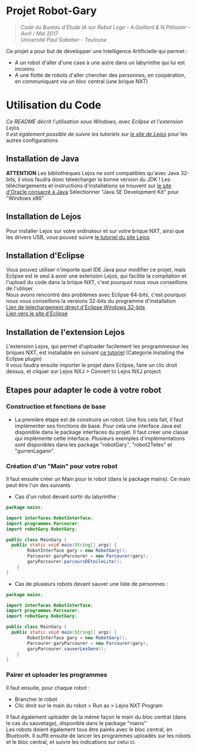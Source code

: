# Projet Robot-Gary
> *Code du Bureau d'Etude IA sur Robot Lego - A.Gaillard &amp; N.Pélissier - Avril / Mai 2017*  
> *Université Paul Sabatier - Toulouse*  

Ce projet a pour but de développer une Intelligence Artificielle qui permet : 

* A un robot d'aller d'une case à une autre dans un labyrinthe qui lui est inconnu
* A une flotte de robots d'aller chercher des personnes, en coopération, en communiquant via un bloc central (une brique NXT)

# Utilisation du Code

*Ce README décrit l'utilisation sous Windows, avec Ecilpse et l'extension Lejos.*  
*Il est également possible de suivre les tutoriels sur [le site de Lejos](http://www.lejos.org/)* pour les autres configurations  

## Installation de Java

**ATTENTION**
Les bibliothèques Lejos ne sont compatibles qu'avec Java 32-bits, il vous faudra donc téleécharger la bonne version du JDK !
Les téléchargements et instructions d'installations se trouvent sur [le site d'Oracle consacré à Java](http://www.oracle.com/technetwork/java/javase/downloads/jdk8-downloads-2133151.html)
Sélectionner "Java SE Development Kit" pour "Windows x86"  

## Installation de Lejos

Pour installer Lejos sur votre ordinateur et sur votre brique NXT, ainsi que les drivers USB, vous pouvez suivre
[le tutoriel du site Lejos](http://www.lejos.org/nxt/nxj/tutorial/Preliminaries/GettingStarted.htm)  

## Installation d'Eclipse

Vous pouvez utiliser n'importe quel IDE Java pour modifier ce projet, mais Eclipse est le seul à avoir une extension Lejos,
qui facilite la compilation et l'upload du code dans la brique NXT, c'est pourquoi nous vous conseillons de l'utiliser  
Nous avons rencontré des problèmes avec Eclipse 64-bits, c'est pourquoi nous vous conseillons la versions 32-bits du programme d'installation  
[Lien de telechargement direct d'Eclipse Windows 32-bits](https://www.eclipse.org/downloads/download.php?file=/oomph/epp/neon/R2a/eclipse-inst-win32.exe)  
[Lien vers le site d'Eclipse](https://www.eclipse.org/downloads/?)  

## Installation de l'extension Lejos

L'extension Lejos, qui permet d'uploader facilement les programmessur les briques NXT, est installable en suivant [ce tutoriel](http://www.lejos.org/nxt/nxj/tutorial/Preliminaries/UsingEclipse.htm) (Categorie Installing the Eclipse plugin)  
Il vous faudra ensuite importer le projet dans Eclipse, faire un clic droit dessus, et cliquer sur Lejos NXJ > Convert to Lejos NXJ project

## Etapes pour adapter le code à votre robot

### Construction et fonctions de base

* La première étape est de construire un robot. Une fois cela fait, il faut implémenter ses fonctions de base.
Pour cela une interface Java est disponible dans le package interfaces du projet. Il faut créer une classe qui implémente cette interface.
Plusieurs exemples d'implémentations sont disponibles dans les package "robotGary", "robot2Tetes" et "gurrenLagann".  

### Création d'un "Main" pour votre robot

Il faut ensuite créer un Main pour le robot (dans le package mains). Ce main peut être l'un des suivants

* Cas d'un robot devant sortir du labyrinthe :
    
```java
package mains;

import interfaces.RobotInterface;
import programmes.Parcourer;
import robotGary.RobotGary;

public class MainGary {
  public static void main(String[] args) {
		RobotInterface gary = new RobotGary();
		Parcourer garyParcourer = new Parcourer(gary);
		garyParcourer.parcoursDEtoileLite();
	}
}
```  
    
* Cas de plusieurs robots devant sauver une liste de personnes :
    
```java
package mains;

import interfaces.RobotInterface;
import programmes.Parcourer;
import robotGary.RobotGary;

public class MainGary {
  public static void main(String[] args) {
		RobotInterface gary = new RobotGary();
		Parcourer garyParcourer = new Parcourer(gary);
		garyParcourer.sauverLesGens();
	}
}
```  

### Pairer et uploader les programmes

Il faut ensuite, pour chaque robot :

* Brancher le robot
* Clic droit sur le main du robot > Run as > Lejos NXT Program

Il faut également uploader de la même façon le main du bloc central (dans le cas du sauvetage), disponible dans le package "mains"  
Les robots doient également tous être pairés avec le bloc central, en Bluetooth.
Il suffit ensuite de lancer les programmes uploadés sur les robots et le bloc central, et suivre les indications sur celui ci.
